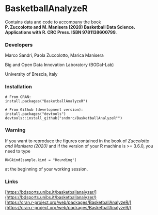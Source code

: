 # BasketballAnalyzeR
Contains data and code to accompany the book  
**P. Zuccolotto and M. Manisera (2020) Basketball Data Science. Applications with R. CRC Press. ISBN 9781138600799.**

### Developers 
Marco Sandri, Paola Zuccolotto, Marica Manisera

Big and Open Data Innovation Laboratory (BODaI-Lab)

University of Brescia, Italy

### Installation
```
# From CRAN:
install.packages("BasketballAnalyzeR")

# From Github (development version):
install.packages("devtools")
devtools::install_github("sndmrc/BasketballAnalyzeR"")
```

### Warning
If you want to reproduce the figures contained in the book of *Zuccolotto and Manisera (2020)* and if the version of your R machine is >= 3.6.0, you need to type  
```
RNGkind(sample.kind = "Rounding")
```
at the beginning of your working session.

### Links
[https://bdsports.unibs.it/basketballanalyzer/](https://bdsports.unibs.it/basketballanalyzer/)  
[https://cran.r-project.org/web/packages/BasketballAnalyzeR/](https://cran.r-project.org/web/packages/BasketballAnalyzeR/)


